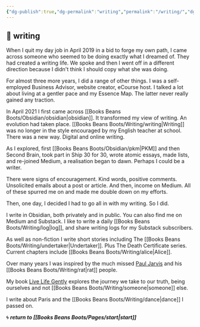 ```yaml
---
{"dg-publish":true,"dg-permalink":"writing","permalink":"/writing/","dgHomeLink":true,"dgPassFrontmatter":false}
---
```



## 🌿 writing

When I quit my day job in April 2019 in a bid to forge my own path, I came across someone who seemed to be doing exactly what I dreamed of. They had created a writing life. We spoke and then I went off in a different direction because I didn't think I should copy what she was doing.

For almost three more years, I did a range of other things. I was a self-employed Business Advisor, website creator, eCourse host. I talked a lot about living at a gentler pace and my Essence Map. The latter never really gained any traction.

In April 2021 I first came across [[Books Beans Boots/Obsidian/obsidian|obsidian]]. It transformed my view of writing. An evolution had taken place. [[Books Beans Boots/Writing/writing|Writing]] was no longer in the style encouraged by my English teacher at school. There was a new way. Digital and online writing. 

As I explored, first [[Books Beans Boots/Obsidian/pkm|PKM]] and then Second Brain, took part in Ship 30 for 30, wrote atomic essays, made lists, and re-joined Medium, a realisation began to dawn. Perhaps I could be a writer.

There were signs of encouragement. Kind words, positive comments. Unsolicited emails about a post or article. And then, income on Medium. All of these spurred me on and made me double down on my efforts.

Then, one day, I decided I had to go all in with my writing. So I did.

I write in Obsidian, both privately and in public. You can also find me on Medium and Substack. I like to write a daily [[Books Beans Boots/Writing/log|log]], and share writing logs for my Substack subscribers.

As well as non-fiction I write short stories including The [[Books Beans Boots/Writing/undertaker|Undertaker]]. Plus The Death Certificate series. Current chapters include [[Books Beans Boots/Writing/alice|Alice]].

Over many years I was inspired by the much missed [Paul Jarvis](https://usefathom.com/pjrvs) and his [[Books Beans Boots/Writing/rat|rat]] people.

My book [Live Life Gently](https://booksbeansboots.co.uk/llgindex/) explores the journey we take to our truth, being ourselves and not [[Books Beans Boots/Writing/someone|someone]] else.

I write about Paris and the [[Books Beans Boots/Writing/dance|dance]] I passed on.

🌀 ***return to [[Books Beans Boots/Pages/start|start]]***